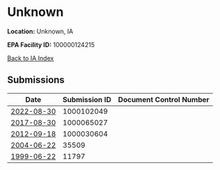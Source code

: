 # Unknown

**Location:** Unknown, IA

**EPA Facility ID:** 100000124215

[Back to IA Index](../../index.md)

## Submissions

| Date | Submission ID | Document Control Number |
|------|--------------|-------------------------|
| [2022-08-30](submissions/1000102049.md) | 1000102049 |  |
| [2017-08-30](submissions/1000065027.md) | 1000065027 |  |
| [2012-09-18](submissions/1000030604.md) | 1000030604 |  |
| [2004-06-22](submissions/35509.md) | 35509 |  |
| [1999-06-22](submissions/11797.md) | 11797 |  |
